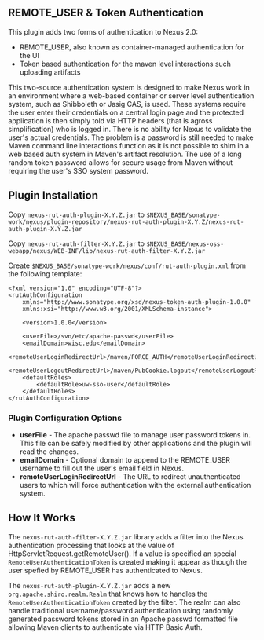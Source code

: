 ## REMOTE_USER & Token Authentication
This plugin adds two forms of authentication to Nexus 2.0:

- REMOTE_USER, also known as container-managed authentication for the UI
- Token based authentication for the maven level interactions such uploading artifacts

This two-source authentication system is designed to make Nexus work in an environment where a web-based container or server level authentication system, such as Shibboleth or Jasig CAS, is used. These systems require the user enter their credentials on a central login page and the protected application is then simply told via HTTP headers (that is agross simplification) who is logged in. There is no ability for Nexus to validate the user's actual credentials. The problem is a password is still needed to make Maven command line interactions function as it is not possible to shim in a web based auth system in Maven's artifact resolution. The use of a long random token password allows for secure usage from Maven without requiring the user's SSO system password.

## Plugin Installation
Copy `nexus-rut-auth-plugin-X.Y.Z.jar` to `$NEXUS_BASE/sonatype-work/nexus/plugin-repository/nexus-rut-auth-plugin-X.Y.Z/nexus-rut-auth-plugin-X.Y.Z.jar`

Copy `nexus-rut-auth-filter-X.Y.Z.jar` to `$NEXUS_BASE/nexus-oss-webapp/nexus/WEB-INF/lib/nexus-rut-auth-filter-X.Y.Z.jar`

Create `$NEXUS_BASE/sonatype-work/nexus/conf/rut-auth-plugin.xml` from the following template:

    <?xml version="1.0" encoding="UTF-8"?> 
    <rutAuthConfiguration  
        xmlns="http://www.sonatype.org/xsd/nexus-token-auth-plugin-1.0.0"
        xmlns:xsi="http://www.w3.org/2001/XMLSchema-instance"> 
          
        <version>1.0.0</version> 
          
        <userFile>/svn/etc/apache-passwd</userFile> 
        <emailDomain>wisc.edu</emailDomain> 
        <remoteUserLoginRedirectUrl>/maven/FORCE_AUTH</remoteUserLoginRedirectUrl>
        <remoteUserLogoutRedirectUrl>/maven/PubCookie.logout</remoteUserLogoutRedirectUrl>
        <defaultRoles> 
            <defaultRole>uw-sso-user</defaultRole> 
        </defaultRoles> 
    </rutAuthConfiguration>

### Plugin Configuration Options

 - **userFile** - The apache passwd file to manage user password tokens in. This file can be safely modified by other applications and the plugin will read the changes.
 - **emailDomain** - Optional domain to append to the REMOTE_USER username to fill out the user's email field in Nexus.
 - **remoteUserLoginRedirectUrl** - The URL to redirect unauthenticated users to which will force authentication with the external authentication system.


## How It Works
The `nexus-rut-auth-filter-X.Y.Z.jar` library adds a filter into the Nexus authentication processing that looks at the value of HttpServletRequest.getRemoteUser(). If a value is specified an special `RemoteUserAuthenticationToken` is created making it appear as though the user spefied by REMOTE_USER has authenticated to Nexus.

The `nexus-rut-auth-plugin-X.Y.Z.jar` adds a new `org.apache.shiro.realm.Realm` that knows how to handles the `RemoteUserAuthenticationToken` created by the filter. The realm can also handle traditional username/password authentication using randomly generated password tokens stored in an Apache passwd formatted file allowing Maven clients to authenticate via HTTP Basic Auth.

